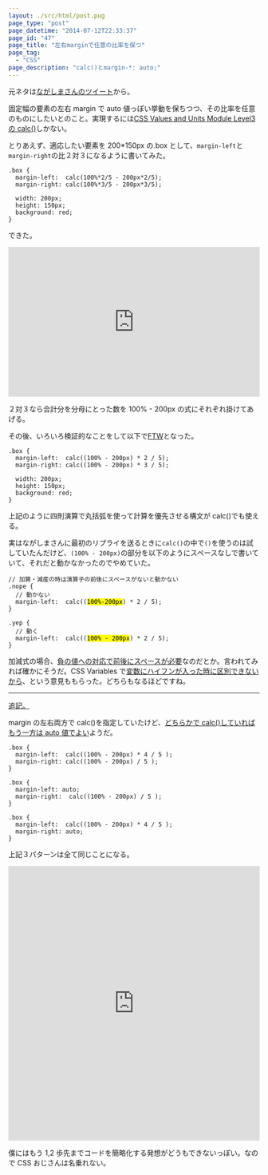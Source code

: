 ```yaml
---
layout: ./src/html/post.pug
page_type: "post"
page_datetime: "2014-07-12T22:33:37"
page_id: "47"
page_title: "左右marginで任意の比率を保つ"
page_tag:
  - "CSS"
page_description: "calc()とmargin-*: auto;"
---
```


元ネタは[ながしまさんのツイート](https://twitter.com/hail2u_/status/487903628665970691)から。

固定幅の要素の左右 margin で auto 値っぽい挙動を保ちつつ、その比率を任意のものにしたいとのこと。実現するには[CSS Values and Units Module Level3 の calc()](http://www.w3.org/TR/css-values/#calc)しかない。

とりあえず、適応したい要素を 200\*150px の.box として、`margin-left`と`margin-right`の比２対３になるように書いてみた。

<pre title="CSS"><code data-language="css">.box {
  margin-left:  calc(100%*2/5 - 200px*2/5);
  margin-right: calc(100%*3/5 - 200px*3/5);

  width: 200px;
  height: 150px;
  background: red;
}</code></pre>

できた。

<iframe width="100%" height="300" src="https://jsfiddle.net/4rp7s3nv/embedded/result,html,css/" allowfullscreen="allowfullscreen" frameborder="0"></iframe>

２対３なら合計分を分母にとった数を 100% - 200px の式にそれぞれ掛けてあげる。

その後、いろいろ検証的なことをして以下で[FTW](https://twitter.com/hail2u_/status/487928879793721344)となった。

<pre title="CSS"><code data-language="css">.box {
  margin-left:  calc((100% - 200px) * 2 / 5);
  margin-right: calc((100% - 200px) * 3 / 5);

  width: 200px;
  height: 150px;
  background: red;
}</code></pre>

上記のように四則演算で丸括弧を使って計算を優先させる構文が calc()でも使える。

実はながしまさんに最初のリプライを送るときに`calc()`の中で`()`を使うのは試していたんだけど、`(100% - 200px)`の部分を以下のようにスペースなしで書いていて、それだと動かなかったのでやめていた。

<pre title="CSS"><code data-language="css">// 加算・減産の時は演算子の前後にスペースがないと動かない
.nope {
  // 動かない
  margin-left:  calc((<mark>100%-200px</mark>) * 2 / 5);
}

.yep {
  // 動く
  margin-left:  calc((<mark>100% - 200px</mark>) * 2 / 5);
}</code></pre>

加減式の場合、[負の値への対応で前後にスペースが必要](https://twitter.com/hail2u_/status/487940265684897792)なのだとか。言われてみれば確かにそうだ。CSS Variables で[変数にハイフンが入った時に区別できないから](https://twitter.com/xl1blue/status/487937984524591104)、という意見ももらった。どちらもなるほどですね。

---

<ins datetime="2014-07-13T17:03:00+09:00" data-insdate="※2014/7/13 17:03">追記。</ins>

margin の左右両方で calc()を指定していたけど、[どちらかで calc()していればもう一方は auto 値でよい](http://hail2u.net/blog/webdesign/split-margin-with-ratio.html)ようだ。

<pre title="CSS"><code data-language="css">.box {
  margin-left:  calc((100% - 200px) * 4 / 5 );
  margin-right: calc((100% - 200px) / 5 );
}</code></pre>

<pre title="CSS"><code data-language="css">.box {
  margin-left: auto;
  margin-right:  calc((100% - 200px) / 5 );
}</code></pre>

<pre title="CSS"><code data-language="css">.box {
  margin-left:  calc((100% - 200px) * 4 / 5 );
  margin-right: auto;
}</code></pre>

上記３パターンは全て同じことになる。

<iframe width="100%" height="550" src="https://jsfiddle.net/h3an1kup/1/embedded/result,html,css/" allowfullscreen="allowfullscreen" frameborder="0"></iframe>

僕にはもう 1,2 歩先までコードを簡略化する発想がどうもできないっぽい。なので CSS おじさんは名乗れない。
